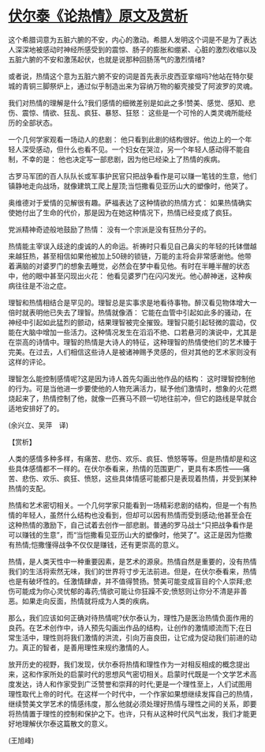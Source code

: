 # [伏尔泰《论热情》原文及赏析](https://www.vrrw.net/wx/12091.html)

这个希腊词意为五脏六腑的不安，内心的激动。希腊人发明这个词是不是为了表达人深深地被感动时神经所感受到的震惊、肠子的膨胀和绷紧、心脏的激烈收缩以及五脏六腑的不安和激荡起伏，也就是说那种回肠荡气的激烈情绪?

或者说，热情这个意为五脏六腑不安的词是首先表示皮西亚挛缩吗?他站在特尔斐城的青铜三脚祭炉上，通过似乎制造出来为容纳万物的躯壳接受了阿波罗的灵魂。

我们对热情的理解是什么?我们感情的细微差别是如此之多!赞美、感觉、感知、悲伤、震惊、情欲、狂乱、疯狂、暴怒、狂怒： 这些是一个可怜的人类灵魂所能经历的全部状态。

一个几何学家观看一场动人的悲剧： 他只看到此剧的结构很好。他边上的一个年轻人深受感动，但什么也看不见。一个妇女在哭泣，另一个年轻人感动得不能自制，不幸的是： 他也决定写一部悲剧，因为他已经染上了热情的疾病。



古罗马军团的百人队队长或军事护民官只把战争看作是可以赚一笔钱的生意，他们镇静地走向战场，就像建筑工爬上屋顶;当恺撒看见亚历山大的塑像时，他哭了。

奥维德对于爱情的见解很有趣。萨福表达了这种情欲的热情方式： 如果热情确实使她付出了生命的代价，那是因为在她这种情况下，热情已经变成了疯狂。

党派精神奇迹般地鼓励了热情： 没有一个宗派是没有狂热分子的。

热情能主宰误入歧途的虔诚的人的命运。祈祷时只看见自己鼻尖的年轻的托钵僧越来越狂热，甚至相信如果他被加上50磅的锁链，万能的主将会非常感谢他。他带着满脑的对婆罗门的想象去睡觉，必然会在梦中看见他。有时在半睡半醒的状态中，他的眼中甚至闪现出火花： 他看见婆罗门在闪闪发光。他心醉神迷，这种疾病往往是不治之症。

理智和热情相结合是罕见的。理智总是实事求是地看待事物。醉汉看见物体增大一倍时就表明他已失去了理智。热情就像酒： 它能在血管中引起如此多的骚动，在神经中引起如此猛烈的颤动，结果理智被完全摧毁。理智只能引起轻微的震动，仅能在大脑中增加一些活力。这种情况发生在滔滔不绝、口若悬河的演说中，尤其是在崇高的诗情中。理智的热情是大诗人的特征，这种理智的热情使他们的艺术臻于完美。在过去，人们相信这些诗人是被诸神赐予灵感的，但对其他的艺术家则没有这样的评论。

理智怎么能控制感情呢?这是因为诗人首先勾画出他作品的结构： 这时理智控制他的行为。可是当他进一步要使他的人物充满活力，赋予他们激情时，想象的火花燃烧起来了，热情控制了他，就像一匹赛马不顾一切地往前冲，但它的路线是早就合适地安排好了的。

(余兴立、吴萍　译)

【赏析】

人类的感情多种多样，有痛苦、悲伤、欢乐、疯狂、愤怒等等。但是热情却是和这些具体感情都不一样的。在伏尔泰看来，热情的范围更广，更具有本质性——痛苦、悲伤、欢乐、疯狂、愤怒，这些具体情感可能都只是表现着热情，并受到某种热情的支配。

热情和艺术密切相关。一个几何学家只能看到一场精彩悲剧的结构，但是一个有热情的年轻人，虽然什么结构也没看到，但却可以因有热情而受到感动;他甚至会在这种热情的激励下，自己试着去创作一部悲剧。普通的罗马战士“只把战争看作是可以赚钱的生意”，而“当恺撒看见亚历山大的塑像时，他哭了”。这正是因为恺撒有热情;恺撒懂得战争不仅仅是赚钱，还有更崇高的意义。

热情，是人类天性中一种重要因素，是艺术的源泉。热情自然是重要的，没有热情我们的生活将索然无味，我们的世界将寸步无法前进。但是，在伏尔泰看来，热情也是有破坏性的。任激情肆虐，并不值得赞扬。赞美可能变成盲目的个人崇拜;悲伤可能成为你心灵忧郁的毒药;情欲可能让你狂躁不安;愤怒则让你分不清是非善恶。如果走向反面，热情就将成为人类的疾病。

那么，我们应该如何正确对待热情呢?伏尔泰认为，理性乃是医治热情负面作用的良药。在艺术创作中，诗人预先勾画出作品的结构，让创作的激情顺流而下;在日常生活中，理性则将我们激情的洪流，引向万亩良田，让它成为促动我们前进的动力。真正的智者，是善用理性来规约激情的人。

放开历史的视野，我们发现，伏尔泰将热情和理性作为一对相反相成的概念提出来，这和作家所处的启蒙时代的思想风气密切相关。启蒙时代既是一个文学艺术高度发达，诗人和作家受到广泛赞誉和崇拜的时代;更是一个理性至上，人们试图用理性取代上帝的时代。在这样一个时代中，一个作家如果想继续发挥自己的热情，继续赞美文学艺术的情感纬度，那么他就必须处理好热情与理性之间的关系，即要将热情置于理性的控制和保护之下。也许，只有从这种时代风气出发，我们才能更好地理解伏尔泰这篇散文的意义。

(王旭峰)

